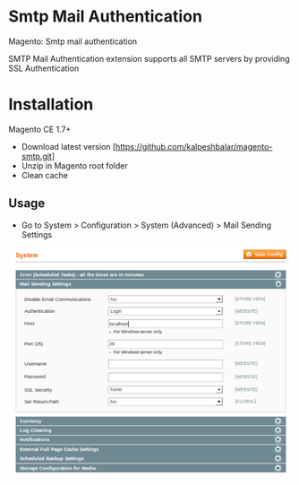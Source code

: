 Smtp Mail Authentication
======================

Magento: Smtp mail authentication

SMTP Mail Authentication extension supports all SMTP servers by providing SSL Authentication

# Installation

Magento CE 1.7+

* Download latest version [https://github.com/kalpeshbalar/magento-smtp.git]
* Unzip in Magento root folder
* Clean cache

## Usage

* Go to System > Configuration > System (Advanced) > Mail Sending Settings

![Screenshot1](screenshots/MailAuthentication.png)

